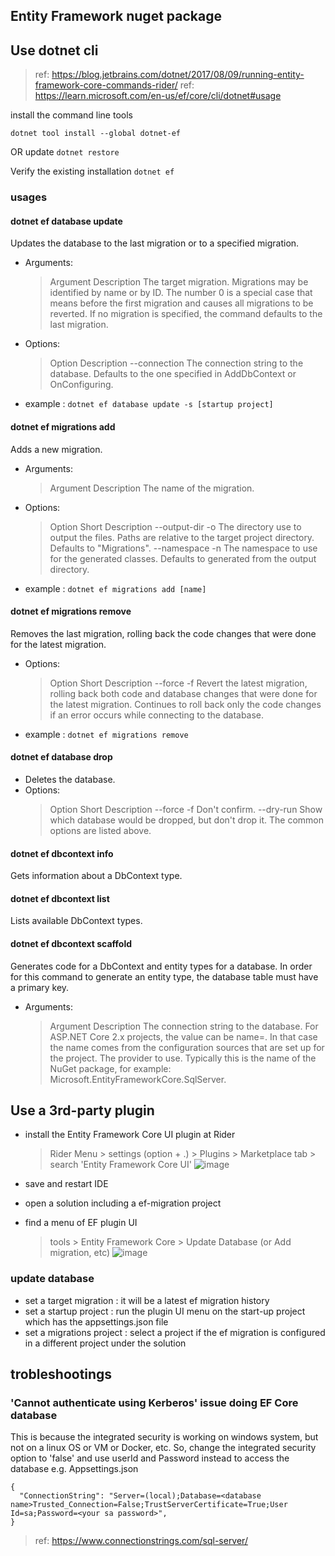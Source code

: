 ## Entity Framework nuget package

## Use dotnet cli
> ref: https://blog.jetbrains.com/dotnet/2017/08/09/running-entity-framework-core-commands-rider/
> ref: https://learn.microsoft.com/en-us/ef/core/cli/dotnet#usage

install the command line tools
```
dotnet tool install --global dotnet-ef
```
OR update
```dotnet restore```

Verify the existing installation
```dotnet ef```

### usages
#### dotnet ef database update
Updates the database to the last migration or to a specified migration.

- Arguments:
  > Argument	Description
  > <MIGRATION>	The target migration. Migrations may be identified by name or by ID. The number 0 is a special case that means before the first migration and causes all migrations to be reverted. If no migration is specified, the command defaults to the last migration.
- Options:
  > Option	Description
  > --connection <CONNECTION>	The connection string to the database. Defaults to the one specified in AddDbContext or OnConfiguring.
- example : ```dotnet ef database update -s [startup project]```

#### dotnet ef migrations add
Adds a new migration.

- Arguments:
  > Argument	Description
  > <NAME>	The name of the migration.
- Options:
  > Option	Short	Description
  > --output-dir <PATH>	-o	The directory use to output the files. Paths are relative to the target project directory. Defaults to "Migrations".
  > --namespace <NAMESPACE>	-n	The namespace to use for the generated classes. Defaults to generated from the output directory.
- example : ```dotnet ef migrations add [name]```

#### dotnet ef migrations remove
Removes the last migration, rolling back the code changes that were done for the latest migration.

- Options:
  > Option	Short	Description
  > --force	-f	Revert the latest migration, rolling back both code and database changes that were done for the latest migration. Continues to roll back only the code changes if an error occurs while connecting to the database.
- example : ```dotnet ef migrations remove```

#### dotnet ef database drop
- Deletes the database.
- Options:
  > Option	Short	Description
  > --force	-f	Don't confirm.
  > --dry-run		Show which database would be dropped, but don't drop it.
  > The common options are listed above.

#### dotnet ef dbcontext info
Gets information about a DbContext type.

#### dotnet ef dbcontext list
Lists available DbContext types.

  
#### dotnet ef dbcontext scaffold
Generates code for a DbContext and entity types for a database. In order for this command to generate an entity type, the database table must have a primary key.

- Arguments:
  > Argument	Description
  > <CONNECTION>	The connection string to the database. For ASP.NET Core 2.x projects, the value can be name=<name of connection string>. In that case the name comes from the configuration sources that are set up for the project.
  > <PROVIDER>	The provider to use. Typically this is the name of the NuGet package, for example: Microsoft.EntityFrameworkCore.SqlServer.

  > 

## Use a 3rd-party plugin
- install the Entity Framework Core UI plugin at Rider
  > Rider Menu > settings (option + .) > Plugins > Marketplace tab > search 'Entity Framework Core UI'
  > ![image](https://user-images.githubusercontent.com/59367560/236954830-3502f60a-8218-44c7-96ef-ee27005e0cbb.png)

- save and restart IDE
- open a solution including a ef-migration project
- find a menu of EF plugin UI
  > tools > Entity Framework Core > Update Database (or Add migration, etc)
  > ![image](https://user-images.githubusercontent.com/59367560/236955246-080e45ea-0fb4-48e2-b5c7-c9c60478cebc.png)

### update database
- set a target migration : it will be a latest ef migration history
- set a startup project : run the plugin UI menu on the start-up project which has the appsettings.json file
- set a migrations project : select a project if the ef migration is configured in a different project under the solution

## trobleshootings
### 'Cannot authenticate using Kerberos' issue doing EF Core database
This is because the integrated security is working on windows system, but not on a linux OS or VM or Docker, etc. 
So, change the integrated security option to 'false' and use userId and Password instead to access the database
e.g. Appsettings.json 
```
{
  "ConnectionString": "Server=(local);Database=<database name>Trusted_Connection=False;TrustServerCertificate=True;User Id=sa;Password=<your sa password>",
}
```
> ref: https://www.connectionstrings.com/sql-server/ 
